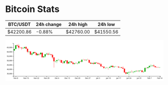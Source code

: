 # Bitcoin Stats

BTC/USDT|24h change|24h high|24h low|
|---|---|---|---|
|$42200.86|-0.88%|$42760.00|$41550.56|

<img src="./chart.svg">
